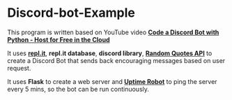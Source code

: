 # Discord-bot-Example

This program is written based on YouTube video [**Code a Discord Bot with Python - Host for Free in the Cloud**](https://youtu.be/SPTfmiYiuok)

It uses [**repl.it**](https://repl.it/@LiuLanLan/Discord-Bot#main.py), **repl.it database**, **discord library**, [**Random Quotes API**](https://zenquotes.io/) to create a Discord Bot that sends back encouraging messages based on user request. 

It uses **Flask** to create a web server and [**Uptime Robot**](https://uptimerobot.com/) to ping the server every 5 mins, so the bot can be run continuously.




